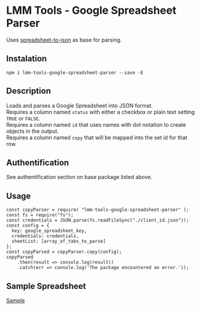 # LMM Tools - Google Spreadsheet Parser

Uses [spreadsheet-to-json](https://www.npmjs.com/package/spreadsheet-to-json) as base for parsing.

## Instalation
`npm i lmm-tools-google-spreadsheet-parser --save -E`

## Description
Loads and parses a Google Spreadsheet into JSON format.<br>
Requires a column named `status` with either a checkbox or plain text setting `TRUE` or `FALSE`.<br>
Requires a column named `id` that uses names with dot notation to create objects in the output.<br>
Requires a column named `copy` that will be mapped into the set id for that row.

## Authentification
See authentification section on base package listed above.

## Usage
```
const copyParser = require( "lmm-tools-google-spreadsheet-parser" );
const fs = require("fs");
const credentials = JSON.parse(fs.readFileSync("./client_id.json"));
const config = {
  key: google_spreadsheet_key,
  credentials: credentials,
  sheetList: [array_of_tabs_to_parse]
};
const copyParsed = copyParser.copy(config);
copyParsed
	.then(result => console.log(result))
	.catch(err => console.log('The package encountered an error.'));
```

## Sample Spreadsheet
[Sample](https://docs.google.com/spreadsheets/d/1s56Tbm71_lTTQ64Ioq8yErOaKGfjvNqn4hix22-CpsI/edit?usp=sharing)
